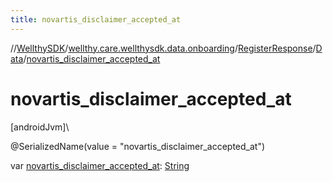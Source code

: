 ```yaml
---
title: novartis_disclaimer_accepted_at
---
```

//[WellthySDK](../../../../index.html)/[wellthy.care.wellthysdk.data.onboarding](../../index.html)/[RegisterResponse](../index.html)/[Data](index.html)/[novartis_disclaimer_accepted_at](novartis_disclaimer_accepted_at.html)



# novartis_disclaimer_accepted_at



[androidJvm]\




@SerializedName(value = "novartis_disclaimer_accepted_at")



var [novartis_disclaimer_accepted_at](novartis_disclaimer_accepted_at.html): [String](https://kotlinlang.org/api/latest/jvm/stdlib/kotlin/-string/index.html)




